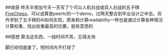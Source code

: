 ##收获
昨天半夜加今天一天写了个可以人机对战或双人对战的五子棋[FiveChess](https://github.com/LingyuCoder)，可以说算是peertc的一个demo，过两天整合到毕业设计之中去。另外学到了五子棋的AI如何实现，原来和计算readability一样也是通过计算各种情况计算权重，找出权重最高的位置，挺有意思的

##感想
算法这东西，一段时间不弄，忘得太快

脚已经彻底废了，短时间内不打球了


